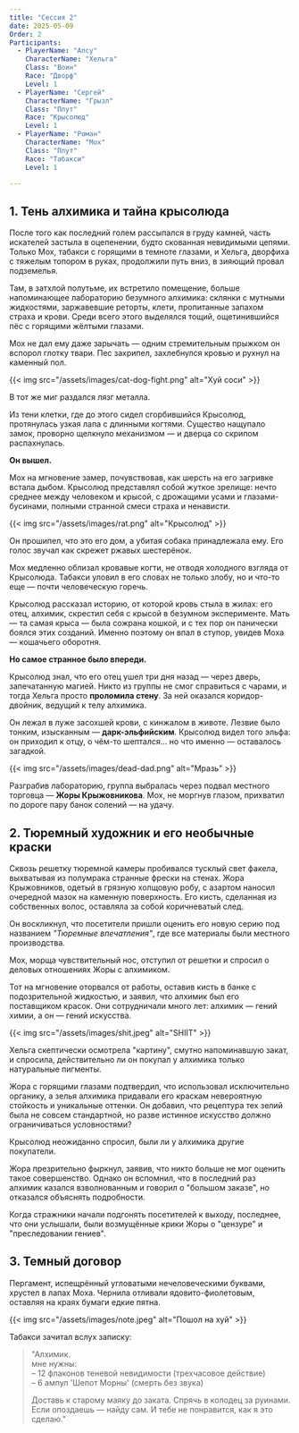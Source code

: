 ```yaml
---
title: "Сессия 2"
date: 2025-05-09
Order: 2
Participants:
  - PlayerName: "Алсу"
    CharacterName: "Хельга"
    Class: "Воин"
    Race: "Дворф"
    Level: 1
  - PlayerName: "Сергей"
    CharacterName: "Грызл"
    Class: "Плут"
    Race: "Крысолюд"
    Level: 1
  - PlayerName: "Роман"
    CharacterName: "Мох"
    Class: "Плут"
    Race: "Табакси"
    Level: 1

---
```


## 1. Тень алхимика и тайна крысолюда

После того как последний голем рассыпался в груду камней, часть искателей застыла в оцепенении, будто скованная
невидимыми цепями. Только Мох, табакси с горящими в темноте глазами, и Хельга, дворфиха с тяжелым топором в руках,
продолжили путь вниз, в зияющий провал подземелья.

Там, в затхлой полутьме, их встретило помещение, больше напоминающее лабораторию безумного алхимика: склянки с
мутными жидкостями, заржавевшие реторты, клети, пропитанные запахом страха и крови. Среди всего этого выделялся
тощий, ощетинившийся пёс с горящими жёлтыми глазами.

Мох не дал ему даже зарычать — одним стремительным прыжком он вспорол глотку твари. Пес захрипел, захлебнулся
кровью и рухнул на каменный пол.

{{< img src="/assets/images/cat-dog-fight.png" alt="Хуй соси" >}}

В тот же миг раздался лязг металла.

Из тени клетки, где до этого сидел сгорбившийся Крысолюд, протянулась узкая лапа с длинными когтями. Существо
нащупало замок, проворно щелкнуло механизмом — и дверца со скрипом распахнулась.

**Он вышел.**

Мох на мгновение замер, почувствовав, как шерсть на его загривке встала дыбом. Крысолюд представлял собой жуткое
зрелище: нечто среднее между человеком и крысой, с дрожащими усами и глазами-бусинами, полными странной смеси
страха и ненависти.

{{< img src="/assets/images/rat.png" alt="Крысолюд" >}}

Он прошипел, что это его дом, а убитая собака принадлежала ему. Его голос звучал как скрежет ржавых шестерёнок.

Мох медленно облизал кровавые когти, не отводя холодного взгляда от Крысолюда. Табакси уловил в его словах не
только злобу, но и что-то еще — почти человеческую горечь.

Крысолюд рассказал историю, от которой кровь стыла в жилах: его отец, алхимик, скрестил себя с крысой в безумном
эксперименте. Мать — та самая крыса — была сожрана кошкой, и с тех пор он панически боялся этих созданий. Именно
поэтому он впал в ступор, увидев Моха — кошачьего оборотня.

**Но самое странное было впереди.**

Крысолюд знал, что его отец ушел три дня назад — через дверь, запечатанную магией. Никто из группы не смог
справиться с чарами, и тогда Хельга просто **проломила стену**. За ней оказался коридор-двойник, ведущий к телу
алхимика.

Он лежал в луже засохшей крови, с кинжалом в животе. Лезвие было тонким, изысканным — **дарк-эльфийским**.
Крысолюд видел того эльфа: он приходил к отцу, о чём-то шептался… но что именно — оставалось загадкой.

{{< img src="/assets/images/dead-dad.png" alt="Мразь" >}}

Разграбив лабораторию, группа выбралась через подвал местного торговца — **Жоры Крыжовникова**. Мох, не
моргнув глазом, прихватил по дороге пару банок солений — на удачу.

## 2. Тюремный художник и его необычные краски

Сквозь решетку тюремной камеры пробивался тусклый свет факела, выхватывая из полумрака странные фрески на стенах. Жора
Крыжовников, одетый в грязную холщовую робу, с азартом наносил очередной мазок на каменную поверхность. Его кисть,
сделанная из собственных волос, оставляла за собой коричневатый след.

Он воскликнул, что посетители пришли оценить его новую серию под названием *"Тюремные впечатления"*, где все материалы
были местного производства.

Мох, морща чувствительный нос, отступил от решетки и спросил о деловых отношениях Жоры с алхимиком.

Тот на мгновение оторвался от работы, оставив кисть в банке с подозрительной жидкостью, и заявил, что алхимик был его
поставщиком красок. Они сотрудничали много лет: алхимик — гений химии, а он — гений искусства.

{{< img src="/assets/images/shit.jpeg" alt="SHIIT" >}}

Хельга скептически осмотрела "картину", смутно напоминавшую закат, и спросила, действительно ли он покупал у алхимика
только натуральные пигменты.

Жора с горящими глазами подтвердил, что использовал исключительно органику, а зелья алхимика придавали его краскам
невероятную стойкость и уникальные оттенки. Он добавил, что рецептура тех зелий была не совсем стандартной, но разве
истинное искусство должно ограничиваться условностями?

Крысолюд неожиданно спросил, были ли у алхимика другие покупатели.

Жора презрительно фыркнул, заявив, что никто больше не мог оценить такое совершенство. Однако он вспомнил, что в
последний раз алхимик казался взволнованным и говорил о "большом заказе", но отказался объяснять подробности.

Когда стражники начали подгонять посетителей к выходу, последнее, что они услышали, были возмущённые крики Жоры о
"цензуре" и "преследовании гениев".


## 3. Темный договор

Пергамент, испещрённый угловатыми нечеловеческими буквами, хрустел в лапах Моха. Чернила отливали
ядовито-фиолетовым, оставляя на краях бумаги едкие пятна.

{{< img src="/assets/images/note.jpeg" alt="Пошол на хуй" >}}

Табакси зачитал вслух записку:

> "Алхимик.  
> мне нужны:  
> – 12 флаконов теневой невидимости (трехчасовое действие)  
> – 6 ампул 'Шепот Морны' (смерть без звука)
>
> Доставь к старому маяку до заката. Спрячь в колодец за руинами.  
> Если опоздаешь — найду сам. И тебе не понравится, как я это сделаю."
